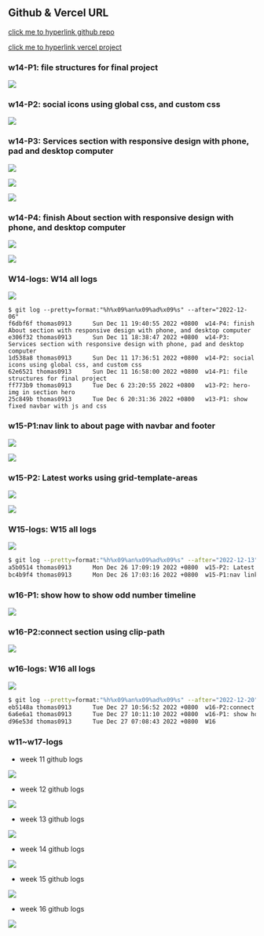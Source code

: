 ## Github & Vercel URL

[click me to hyperlink github repo](https://github.com/thomas0913/1111-web-408440021)

[click me to hyperlink vercel project](https://1111-web-408440021.vercel.app/)

### w14-P1: file structures for final project

![](w14-p1.png)

### w14-P2: social icons using global css, and custom css

![](w14-p2.png)

### w14-P3: Services section with responsive design with phone, pad and desktop computer

![](w14-p3-1.png)

![](w14-p3-2.png)

![](w14-p3-3.png)

### w14-P4: finish About section with responsive design with phone, and desktop computer

![](w14-p4-1.png)

![](w14-p4-2.png)

### W14-logs: W14 all logs

![](w14-logs.png)

```
$ git log --pretty=format:"%h%x09%an%x09%ad%x09%s" --after="2022-12-06"
f6dbf6f thomas0913      Sun Dec 11 19:40:55 2022 +0800  w14-P4: finish About section with responsive design with phone, and desktop computer
e306f32 thomas0913      Sun Dec 11 18:38:47 2022 +0800  w14-P3: Services section with responsive design with phone, pad and desktop computer 
1d538a8 thomas0913      Sun Dec 11 17:36:51 2022 +0800  w14-P2: social icons using global css, and custom css
62e6521 thomas0913      Sun Dec 11 16:58:00 2022 +0800  w14-P1: file structures for final project
ff773b9 thomas0913      Tue Dec 6 23:20:55 2022 +0800   w13-P2: hero-img in section hero
25c849b thomas0913      Tue Dec 6 20:31:36 2022 +0800   w13-P1: show fixed navbar with js and css
```

### w15-P1:nav link to about page with navbar and footer

![](w15-p1-1.png)

![](w15-p1-2.png)

### w15-P2: Latest works using grid-template-areas

![](w15-p2-1.png)

![](w15-p2-2.png)

### W15-logs: W15 all logs

![](w15-logs.png)

```bash
$ git log --pretty=format:"%h%x09%an%x09%ad%x09%s" --after="2022-12-13"
a5b0514 thomas0913      Mon Dec 26 17:09:19 2022 +0800  w15-P2: Latest works using grid-template-areas
bc4b9f4 thomas0913      Mon Dec 26 17:03:16 2022 +0800  w15-P1:nav link to about page with navbar and footer
```

### w16-P1: show how to show odd number timeline

![](w16-p1.png)

### w16-P2:connect section using clip-path

![](w16-p2.png)

### w16-logs: W16 all logs

![](w16-logs.png)

```bash
$ git log --pretty=format:"%h%x09%an%x09%ad%x09%s" --after="2022-12-20"
eb5148a thomas0913      Tue Dec 27 10:56:52 2022 +0800  w16-P2:connect section using clip-path
6a6e6a1 thomas0913      Tue Dec 27 10:11:10 2022 +0800  w16-P1: show how to show odd number timeline
d96e53d thomas0913      Tue Dec 27 07:08:43 2022 +0800  W16
```

### w11~w17-logs

- week 11 github logs

![](w11-github-logs.png)

- week 12 github logs

![](w12-github-logs.png)

- week 13 github logs

![](w13-github-logs.png)

- week 14 github logs

![](w14-github-logs.png)

- week 15 github logs

![](w15-github-logs.png)

- week 16 github logs

![](w16-github-logs.png)